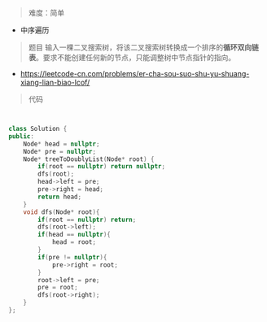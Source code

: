 > 难度：简单
- 中序遍历
> 题目
输入一棵二叉搜索树，将该二叉搜索树转换成一个排序的**循环双向链表**。要求不能创建任何新的节点，只能调整树中节点指针的指向。
- https://leetcode-cn.com/problems/er-cha-sou-suo-shu-yu-shuang-xiang-lian-biao-lcof/

> 代码
```cpp


class Solution {
public:
    Node* head = nullptr;
    Node* pre = nullptr;
    Node* treeToDoublyList(Node* root) {
        if(root == nullptr) return nullptr;
        dfs(root);
        head->left = pre;
        pre->right = head;
        return head;
    }
    void dfs(Node* root){
        if(root == nullptr) return;
        dfs(root->left);
        if(head == nullptr){
            head = root;
        }
        if(pre != nullptr){
            pre->right = root;
        }
        root->left = pre;
        pre = root;
        dfs(root->right);
    }
};
```